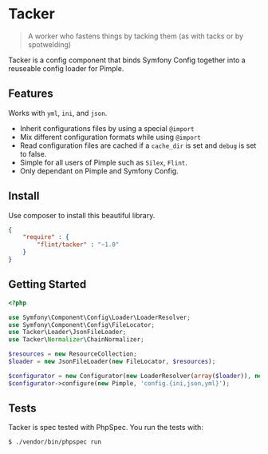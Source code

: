 Tacker
======

> A worker who fastens things by tacking them (as with tacks or by spotwelding)

Tacker is a config component that binds Symfony Config together into
a reuseable config loader for Pimple.

Features
--------

Works with `yml`, `ini`, and `json`.

 * Inherit configurations files by using a special `@import`
 * Mix different configuration formats while using `@import`
 * Read configuration files are cached if a `cache_dir` is set and `debug` is set to false.
 * Simple for all users of Pimple such as `Silex`, `Flint`.
 * Only dependant on Pimple and Symfony Config.

Install
-------

Use composer to install this beautiful library.

``` json
{
    "require" : {
        "flint/tacker" : "~1.0"
    }
}
```

Getting Started
---------------

``` php
<?php

use Symfony\Component\Config\Loader\LoaderResolver;
use Symfony\Component\Config\FileLocator;
use Tacker\Loader\JsonFileLoader;
use Tacker\Normalizer\ChainNormalizer;

$resources = new ResourceCollection;
$loader = new JsonFileLoader(new FileLocator, $resources);

$configurator = new Configurator(new LoaderResolver(array($loader)), new ChainNormalizer, $resources);
$configurator->configure(new Pimple, 'config.{ini,json,yml}');
```

Tests
-----

Tacker is spec tested with PhpSpec. You run the tests with:

``` bash
$ ./vendor/bin/phpspec run
```
